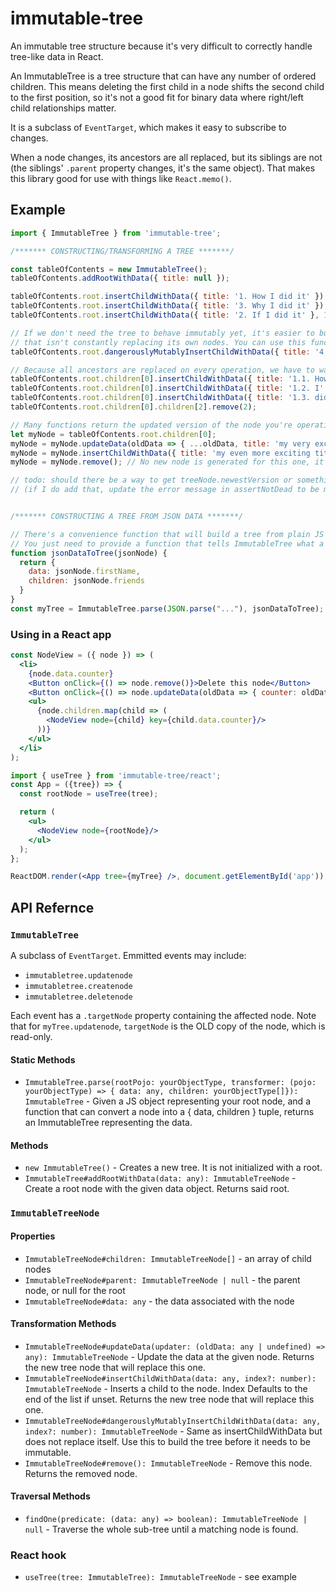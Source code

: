# immutable-tree

An immutable tree structure because it's very difficult to correctly handle
tree-like data in React.

An ImmutableTree is a tree structure that can have any number of ordered
children. This means deleting the first child in a node shifts the second child
to the first position, so it's not a good fit for binary data where right/left
child relationships matter.

It is a subclass of `EventTarget`, which makes it easy to subscribe to changes.

When a node changes, its ancestors are all replaced, but its siblings are not
(the siblings' `.parent` property changes, it's the same object). That makes
this library good for use with things like `React.memo()`.

## Example

```javascript
import { ImmutableTree } from 'immutable-tree';

/******* CONSTRUCTING/TRANSFORMING A TREE *******/

const tableOfContents = new ImmutableTree();
tableOfContents.addRootWithData({ title: null });

tableOfContents.root.insertChildWithData({ title: '1. How I did it' });
tableOfContents.root.insertChildWithData({ title: '3. Why I did it' }); // root is a different object now!
tableOfContents.root.insertChildWithData({ title: '2. If I did it' }, 1); // optional second argument is index in children list

// If we don't need the tree to behave immutably yet, it's easier to build a tree
// that isn't constantly replacing its own nodes. You can use this function in that case
tableOfContents.root.dangerouslyMutablyInsertChildWithData({ title: '4. But... I did it...' }, 1);

// Because all ancestors are replaced on every operation, we have to walk the entire tree for every operation
tableOfContents.root.children[0].insertChildWithData({ title: '1.1. How' });
tableOfContents.root.children[0].insertChildWithData({ title: '1.2. I' });
tableOfContents.root.children[0].insertChildWithData({ title: '1.3. did' });
tableOfContents.root.children[0].children[2].remove(2);

// Many functions return the updated version of the node you're operating on, making it easy to keep "transforming" the same node
let myNode = tableOfContents.root.children[0];
myNode = myNode.updateData(oldData => { ...oldData, title: 'my very exciting title' });
myNode = myNode.insertChildWithData({ title: 'my even more exciting title' });
myNode = myNode.remove(); // No new node is generated for this one, it returns itself

// todo: should there be a way to get treeNode.newestVersion or something? Or would that cause all manner of memory leaks? Hm...
// (if I do add that, update the error message in assertNotDead to be more helpful)


/******* CONSTRUCTING A TREE FROM JSON DATA *******/

// There's a convenience function that will build a tree from plain JS objects
// You just need to provide a function that tells ImmutableTree what a given object's data and children are
function jsonDataToTree(jsonNode) {
  return {
    data: jsonNode.firstName,
    children: jsonNode.friends
  }
}
const myTree = ImmutableTree.parse(JSON.parse("..."), jsonDataToTree);
```

### Using in a React app

```jsx
const NodeView = ({ node }) => (
  <li>
    {node.data.counter}
    <Button onClick={() => node.remove()}>Delete this node</Button>
    <Button onClick={() => node.updateData(oldData => { counter: oldData.counter + 1 })}>Increment this node</Button>
    <ul>
      {node.children.map(child => (
        <NodeView node={child} key={child.data.counter}/>
      ))}
    </ul>
  </li>
);

import { useTree } from 'immutable-tree/react';
const App = ({tree}) => {
  const rootNode = useTree(tree);

  return (
    <ul>
      <NodeView node={rootNode}/>
    </ul>
  );
};

ReactDOM.render(<App tree={myTree} />, document.getElementById('app'));
```


## API Refernce

### `ImmutableTree`

A subclass of `EventTarget`. Emmitted events may include:

- `immutabletree.updatenode`
- `immutabletree.createnode`
- `immutabletree.deletenode`

Each event has a `.targetNode` property containing the affected node. Note that
for `myTree.updatenode`, `targetNode` is the OLD copy of the node, which is
read-only.

#### Static Methods

- `ImmutableTree.parse(rootPojo: yourObjectType, transformer: (pojo: yourObjectType) => { data: any, children: yourObjectType[]}): ImmutableTree` - Given a JS object representing your root node, and a function that can convert a node into a { data, children } tuple, returns an ImmutableTree representing the data.

#### Methods

- `new ImmutableTree()` - Creates a new tree. It is not initialized with a root.
- `ImmutableTree#addRootWithData(data: any): ImmutableTreeNode` - Create a root
  node with the given data object. Returns said root.

### `ImmutableTreeNode`

#### Properties
- `ImmutableTreeNode#children: ImmutableTreeNode[]` - an array of child nodes
- `ImmutableTreeNode#parent: ImmutableTreeNode | null` - the parent node, or null for the root
- `ImmutableTreeNode#data: any` - the data associated with the node

#### Transformation Methods

- `ImmutableTreeNode#updateData(updater: (oldData: any | undefined) => any): ImmutableTreeNode` - Update the data at the given node. Returns the new tree node that will replace this one.
- `ImmutableTreeNode#insertChildWithData(data: any, index?: number): ImmutableTreeNode` - Inserts a child to the node. Index Defaults to the end of the list if unset. Returns the new tree node that will replace this one.
- `ImmutableTreeNode#dangerouslyMutablyInsertChildWithData(data: any, index?: number): ImmutableTreeNode` - Same as insertChildWithData but does not replace itself. Use this to build the tree before it needs to be immutable.
- `ImmutableTreeNode#remove(): ImmutableTreeNode` - Remove this node. Returns the removed node.

#### Traversal Methods

- `findOne(predicate: (data: any) => boolean): ImmutableTreeNode | null` - Traverse the whole sub-tree until a matching node is found.

### React hook

- `useTree(tree: ImmutableTree): ImmutableTreeNode` - see example